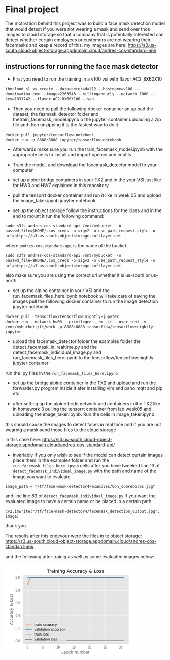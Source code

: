 # Final project
The motivation behind this project was to build a face mask detection model that would detect if you were not wearing a mask and send over thos images to cloud storage so that a company that is potentially interested can detect whether certain employees or customers are not wearing their facemasks and keep a record of this. my images are here: https://s3.us-south.cloud-object-storage.appdomain.cloud/andres-cos-standard-api/
## instructions for running the face mask detector

- First you need to run the training in a v100 vsi with flavor AC2_8X60X10

```
ibmcloud sl vs create --datacenter=dal12 --hostname=v100 --domain=dima.com --image=2263543 --billing=hourly --network 1000 --key=1831742 --flavor AC2_8X60X100 --san
```
- Then you need to pull the following docker container an upload the dataset, the fasmask_detector folder and thetrain_facemask_model.ipynb o the jupyter container uploading a zip file and then unzipping it is the fastest way to do it

```
docker pull jupyter/tensorflow-notebook
docker run -p 8888:8888 jupyter/tensorflow-notebook
```
- Afterwards make sure you run the train_facemask_model.ipynb with the appropirate cells to install and import opencv and imutils

- Train the model, and download the facemask_detector.model to your computer

- set up alpine bridge containers in your TX2 and in the your VSI just like for HW3 and HW7 explained in this repository

- pull the tensorrt docker container and run it like in week 05 and upload the image_taker.ipynb jupyter notebook

- set up the object storage 
follow the instructions for the class and in the end to mount it run the following command: 
```
sudo s3fs andres-cos-standard-api /mnt/mybucket  -o passwd_file=$HOME/.cos_creds -o sigv2 -o use_path_request_style -o url=https://s3.us-south.objectstorage.softlayer.net

```
where `andres-cos-standard-api` is the name of the bucket
```
sudo s3fs andres-cos-standard-api /mnt/mybucket  -o passwd_file=$HOME/.cos_creds -o sigv2 -o use_path_request_style -o url=https://s3.us-south.objectstorage.softlayer.net
```
also make sure you are using the correct url whether it is us-south or us-north

- set up the alpine container in your VSI and the run_facemask_files_here.ipynb notebook will take care of saving the images
pull the following docker container to run the image detection jupyter notebook 
```
docker pull  tensorflow/tensorflow:nightly-jupyter
docker run --network hw03 --privileged --rm -it --user root -v /mnt/mybucket:/tf/work -p 8888:8888 tensorflow/tensorflow:nightly-jupyter
```
- upload the facemask_detector folder the examples folder the detect_facemask_in_realtime.py and the detect_facemask_indicidual_image.py and run_facemask_files_here.ipynb to the tensorflow/tensorflow:nightly-jupyter container

run the .py files in the `run_facemask_files_here.ipynb`

- set up the bridge alpine container in the TX2 and upload and run the forwarder.py program inside it afer installing vim and paho mqtt and pip etc.

- after setting up the alpine bride network and containers in the TX2 like in homework 3 pulling the  tensorrt container from lab week05 and uploading the image_taker.ipynb. Run the cells in image_taker.ipynb 

this should cause the images to detect faces in real time and if you are not wearing a mask send those files to the cloud storage

in this case here:
https://s3.us-south.cloud-object-storage.appdomain.cloud/andres-cos-standard-api/


- invariably if you only wish to see if the model can detect certain images place them in the examples folder and run the  `run_facemask_files_here.ipynb` cells after you have tweeked line 13 of `detect_facemask_individual_image.py` with the path and name of the image you want to evaluate

```
image_path = "/tf/face-mask-detector4/examples/Con_cubrebocas.jpg"
```
and line  line 83 of `detect_facemask_individual_image.py`  if you want the evaluated image to have a certain name or be placed in a certain path

```
cv2.imwrite("/tf/face-mask-detector4/facemask_detection_output.jpg", image)
```

thank you

The results after this endevour were the files in te object storage: https://s3.us-south.cloud-object-storage.appdomain.cloud/andres-cos-standard-api/

and the following after trainig as well as some evaluated images below:

![Alt text](https://github.com/azamora2/W251/blob/master/FinalProject/plot.png "accuracy and loss graph")
